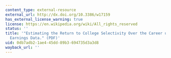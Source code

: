 ```yaml
---
content_type: external-resource
external_url: http://dx.doi.org/10.3386/w17159
has_external_license_warning: true
license: https://en.wikipedia.org/wiki/All_rights_reserved
status: ''
title: '"Estimating the Return to College Selectivity Over the Career using Administrative
  Earnings Data." (PDF)'
uid: 0db7adb2-1ae4-45dd-89b3-694735d3a3d8
wayback_url: ''
---
```

